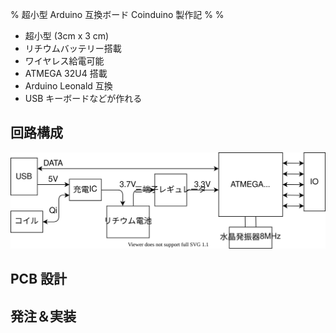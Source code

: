 % 超小型 Arduino 互換ボード Coinduino 製作記
%
%

- 超小型 (3cm x 3 cm)
- リチウムバッテリー搭載
- ワイヤレス給電可能
- ATMEGA 32U4 搭載
- Arduino Leonald 互換
- USB キーボードなどが作れる

## 回路構成

![](./img/about.dio.svg)

## PCB 設計

## 発注＆実装
